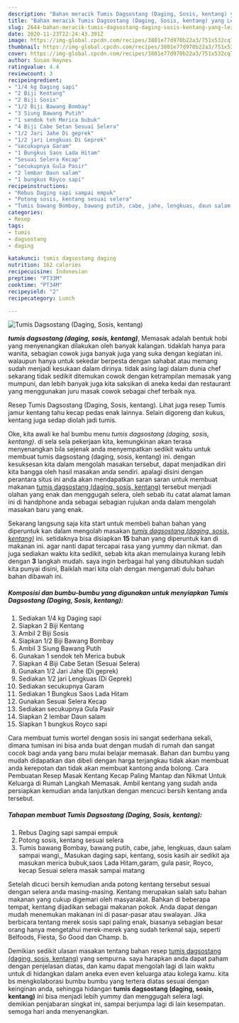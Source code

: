 ```yaml
---
description: "Bahan meracik Tumis Dagsostang (Daging, Sosis, kentang) yang Lezat Sekali"
title: "Bahan meracik Tumis Dagsostang (Daging, Sosis, kentang) yang Lezat Sekali"
slug: 2644-bahan-meracik-tumis-dagsostang-daging-sosis-kentang-yang-lezat-sekali
date: 2020-11-23T22:24:43.391Z
image: https://img-global.cpcdn.com/recipes/3801e77d970b22a3/751x532cq70/tumis-dagsostang-daging-sosis-kentang-foto-resep-utama.jpg
thumbnail: https://img-global.cpcdn.com/recipes/3801e77d970b22a3/751x532cq70/tumis-dagsostang-daging-sosis-kentang-foto-resep-utama.jpg
cover: https://img-global.cpcdn.com/recipes/3801e77d970b22a3/751x532cq70/tumis-dagsostang-daging-sosis-kentang-foto-resep-utama.jpg
author: Susan Haynes
ratingvalue: 4.4
reviewcount: 3
recipeingredient:
- "1/4 kg Daging sapi"
- "2 Biji Kentang"
- "2 Biji Sosis"
- "1/2 Biji Bawang Bombay"
- "3 Siung Bawang Putih"
- "1 sendok teh Merica bubuk"
- "4 Biji Cabe Setan Sesuai Selera"
- "1/2 Jari Jahe Di geprek"
- "1/2 jari Lengkuas Di Geprek"
- "secukupnya Garam"
- "1 Bungkus Saos Lada Hitam"
- "Sesuai Selera Kecap"
- "secukupnya Gula Pasir"
- "2 lembar Daun salam"
- "1 bungkus Royco sapi"
recipeinstructions:
- "Rebus Daging sapi sampai empuk"
- "Potong sosis, kentang sesuai selera"
- "Tumis bawang Bombay, bawang putih, cabe, jahe, lengkuas, daun salam sampai wangi,, Masukan daging sapi, kentang, sosis kasih air sedikit aja masukan merica bubuk,saos Lada Hitam,garam, gula pasir, Royco, kecap Sesuai selera masak sampai matang"
categories:
- Resep
tags:
- tumis
- dagsostang
- daging

katakunci: tumis dagsostang daging 
nutrition: 162 calories
recipecuisine: Indonesian
preptime: "PT33M"
cooktime: "PT34M"
recipeyield: "2"
recipecategory: Lunch

---
```



![Tumis Dagsostang (Daging, Sosis, kentang)](https://img-global.cpcdn.com/recipes/3801e77d970b22a3/751x532cq70/tumis-dagsostang-daging-sosis-kentang-foto-resep-utama.jpg)

<b><i>tumis dagsostang (daging, sosis, kentang)</i></b>, Memasak adalah bentuk hobi yang menyenangkan dilakukan oleh banyak kalangan. tidaklah hanya para wanita, sebagian cowok juga banyak juga yang suka dengan kegiatan ini. walaupun hanya untuk sekedar berpesta dengan sahabat atau memang sudah menjadi kesukaan dalam dirinya. tidak asing lagi dalam dunia chef sekarang tidak sedikit ditemukan cowok dengan ketrampilan memasak yang mumpuni, dan lebih banyak juga kita saksikan di aneka kedai dan restaurant yang menggunakan juru masak cowok sebagai chef terbaik nya.

Resep Tumis Dagsostang (Daging, Sosis, kentang). Lihat juga resep Tumis jamur kentang tahu kecap pedas enak lainnya. Selain digoreng dan kukus, kentang juga sedap diolah jadi tumis.

Oke, kita awali ke hal bumbu menu <i>tumis dagsostang (daging, sosis, kentang)</i>. di sela sela pekerjaan kita, kemungkinan akan terasa menyenangkan bila sejenak anda menyempatkan sedikit waktu untuk membuat tumis dagsostang (daging, sosis, kentang) ini. dengan kesuksesan kita dalam mengolah masakan tersebut, dapat menjadikan diri kita bangga oleh hasil masakan anda sendiri. apalagi disini dengan perantara situs ini anda akan mendapatkan saran saran untuk membuat makanan <u>tumis dagsostang (daging, sosis, kentang)</u> tersebut menjadi olahan yang enak dan menggugah selera, oleh sebab itu catat alamat laman ini di handphone anda sebagai sebagian rujukan anda dalam mengolah masakan baru yang enak.


Sekarang langsung saja kita start untuk membeli bahan bahan yang diperuntuk kan dalam mengolah masakan <u><i>tumis dagsostang (daging, sosis, kentang)</i></u> ini. setidaknya bisa disiapkan <b>15</b> bahan yang diperuntuk kan di makanan ini. agar nanti dapat tercapai rasa yang yummy dan nikmat. dan juga sediakan waktu kita sedikit, sebab kita akan memulainya kurang lebih dengan <b>3</b> langkah mudah. saya ingin berbagai hal yang dibutuhkan sudah kita punyai disini, Baiklah mari kita olah dengan mengamati dulu bahan bahan dibawah ini.

<!--inarticleads1-->

##### Komposisi dan bumbu-bumbu yang digunakan untuk menyiapkan Tumis Dagsostang (Daging, Sosis, kentang):

1. Sediakan 1/4 kg Daging sapi
1. Siapkan 2 Biji Kentang
1. Ambil 2 Biji Sosis
1. Siapkan 1/2 Biji Bawang Bombay
1. Ambil 3 Siung Bawang Putih
1. Gunakan 1 sendok teh Merica bubuk
1. Siapkan 4 Biji Cabe Setan (Sesuai Selera)
1. Gunakan 1/2 Jari Jahe (Di geprek)
1. Sediakan 1/2 jari Lengkuas (Di Geprek)
1. Sediakan secukupnya Garam
1. Sediakan 1 Bungkus Saos Lada Hitam
1. Gunakan Sesuai Selera Kecap
1. Sediakan secukupnya Gula Pasir
1. Siapkan 2 lembar Daun salam
1. Siapkan 1 bungkus Royco sapi


Cara membuat tumis wortel dengan sosis ini sangat sederhana sekali, dimana tumisan ini bisa anda buat dengan mudah di rumah dan sangat cocok bagi anda yang baru mulai belajar memasak. Bahan dan bumbu yang mudah didapatkan dan dibeli dengan harga terjangkau tidak akan membuat anda kerepotan dan tidak akan membuat kantong anda bolong. Cara Pembuatan Resep Masak Kentang Kecap Paling Mantap dan Nikmat Untuk Keluarga di Rumah Langkah Memasak. Ambil kentang yang sudah anda persiapkan kemudian anda lanjutkan dengan mencuci bersih kentang anda tersebut. 

<!--inarticleads2-->

##### Tahapan membuat Tumis Dagsostang (Daging, Sosis, kentang):

1. Rebus Daging sapi sampai empuk
1. Potong sosis, kentang sesuai selera
1. Tumis bawang Bombay, bawang putih, cabe, jahe, lengkuas, daun salam sampai wangi,, Masukan daging sapi, kentang, sosis kasih air sedikit aja masukan merica bubuk,saos Lada Hitam,garam, gula pasir, Royco, kecap Sesuai selera masak sampai matang


Setelah dicuci bersih kemudian anda potong kentang tersebut sesuai dengan selera anda masing-masing. Kentang merupakan salah satu bahan makanan yang cukup digemari oleh masyarakat. Bahkan di beberapa tempat, kentang dijadikan sebagai makanan pokok. Anda dapat dengan mudah menemukan makanan ini di pasar-pasar atau swalayan. Jika berbicara tentang merek sosis sapi paling enak, biasanya sebagian besar orang hanya mengetahui merek-merek yang sudah terkenal saja, seperti Belfoods, Fiesta, So Good dan Champ. b. 

Demikian sedikit ulasan masakan tentang bahan resep <u>tumis dagsostang (daging, sosis, kentang)</u> yang sempurna. saya harapkan anda dapat paham dengan penjelasan diatas, dan kamu dapat mengolah lagi di lain waktu untuk di hidangkan dalam aneka even even keluarga atau kolega kamu. kita bs mengkolaborasi bumbu bumbu yang tertera diatas sesuai dengan keinginan anda, sehingga hidangan <b>tumis dagsostang (daging, sosis, kentang)</b> ini bisa menjadi lebih yummy dan menggugah selera lagi. demikian penjabaran singkat ini, sampai berjumpa lagi di lain kesempatan. semoga hari anda menyenangkan.
